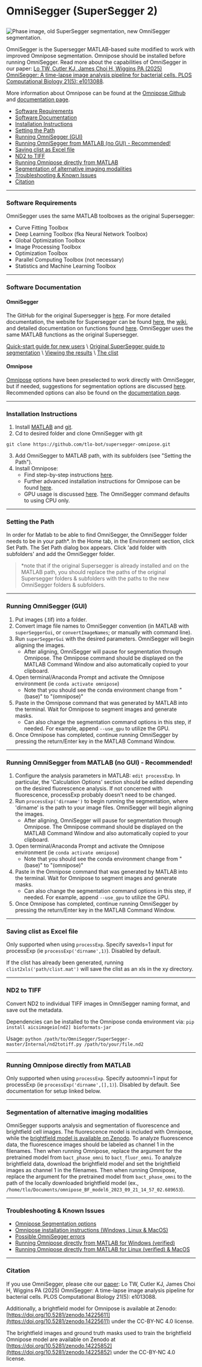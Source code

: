 
# <p> <b>OmniSegger (SuperSegger 2)</b> </p>

![Phase image, old SuperSegger segmentation, new OmniSegger segmentation.](/assets/githubfig2.png)


OmniSegger is the Supersegger MATLAB-based suite modified to work with improved Omnipose segmentation. Omnipose should be installed before running OmniSegger. Read more about the capabilities of OmniSegger in our paper: [Lo TW, Cutler KJ, James Choi H, Wiggins PA (2025) OmniSegger: A time-lapse image analysis pipeline for bacterial cells. PLOS Computational Biology 21(5): e1013088](https://journals.plos.org/ploscompbiol/article?id=10.1371/journal.pcbi.1013088).

More information about Omnipose can be found at the [Omnipose Github](https://github.com/kevinjohncutler/omnipose/) and [documentation page](https://omnipose.readthedocs.io/).


- [Software Requirements](#software-requirements)
- [Software Documentation](#software-documentation)
- [Installation Instructions](#installation-instructions)
- [Setting the Path](#setting-the-path)
- [Running OmniSegger (GUI)](#running-omnisegger-gui)
- [Running OmniSegger from MATLAB (no GUI) - Recommended!](#running-omnisegger-from-matlab-no-gui---recommended)
- [Saving clist as Excel file](#saving-clist-as-excel-file)
- [ND2 to TIFF](#nd2-to-tiff)
- [Running Omnipose directly from MATLAB](#running-omnipose-directly-from-matlab)
- [Segmentation of alternative imaging modalities](#segmentation-of-alternative-imaging-modalities)
- [Troubleshooting \& Known Issues](#troubleshooting--known-issues)
- [Citation](#citation)

---
### Software Requirements

OmniSegger uses the same MATLAB toolboxes as the original Supersegger:

- Curve Fitting Toolbox
- Deep Learning Toolbox (fka Neural Network Toolbox)
- Global Optimization Toolbox
- Image Processing Toolbox
- Optimization Toolbox
- Parallel Computing Toolbox (not necessary)
- Statistics and Machine Learning Toolbox


---
### Software Documentation

#### OmniSegger
The GitHub for the original Supersegger is [here](https://github.com/wiggins-lab/SuperSegger). For more detailed documentation, the website for Supersegger can be found [here](http://mtshasta.phys.washington.edu/website/tutorials.php), the [wiki](https://github.com/wiggins-lab/SuperSegger/wiki), and detailed documentation on functions found [here](http://mtshasta.phys.washington.edu/website/superSegger/). OmniSegger uses the same MATLAB functions as the original Supersegger.

[Quick-start guide for new users](../main/docs/quick_start_guide.md) \ [Original SuperSegger guide to segmentation](https://github.com/wiggins-lab/SuperSegger/wiki/Segmenting-with-SuperSegger) \ [Viewing the results](https://github.com/wiggins-lab/SuperSegger/wiki/Visualization-and-post-processing-tools) \ [The clist](https://github.com/wiggins-lab/SuperSegger/wiki/The-clist-data-file) 

#### Omnipose
[Omnipose](https://omnipose.readthedocs.io/) options have been preselected to work directly with OmniSegger, but if needed, suggestions for segmentation options are discussed [here](../main/docs/segmentation_options.md). Recommended options can also be found on the [documentation page](https://omnipose.readthedocs.io/command.html). 



---
### Installation Instructions

1. Install [MATLAB](https://www.mathworks.com/help/install/install-products.html) and [git](https://git-scm.com/book/en/v2/Getting-Started-Installing-Git).
2. Cd to desired folder and clone OmniSegger with git
```
git clone https://github.com/tlo-bot/supersegger-omnipose.git
```
3. Add OmniSegger to MATLAB path, with its subfolders (see "Setting the Path").
4. Install Omnipose:
   - Find step-by-step instructions [here](../main/docs/install_omnipose.md).
   - Further advanced installation instructions for Omnipose can be found [here](https://pypi.org/project/omnipose/).
   - GPU usage is discussed [here](https://omnipose.readthedocs.io/installation.html#gpu-support). The OmniSegger command defaults to using CPU only.


---
### Setting the Path

In order for Matlab to be able to find OmniSegger, the OmniSegger folder needs to be in your path*. In the Home tab, in the Environment section, click Set Path. The Set Path dialog box appears. Click 'add folder with subfolders' and add the OmniSegger folder. 

>*note that if the original Supersegger is already installed and on the MATLAB path, you should replace the paths of the original Supersegger folders & subfolders with the paths to the new OmniSegger folders & subfolders.


---
### Running OmniSegger (GUI)

1. Put images (.tif) into a folder.
2. Convert image file names to OmniSegger convention (in MATLAB with `superSeggerGui`, or `convertImageNames`; or manually with command line).
3. Run `superSeggerGui` with the desired parameters. OmniSegger will begin aligning the images.
   - After aligning, OmniSegger will pause for segmentation through Omnipose. The Omnipose command should be displayed on the MATLAB Command Window and also automatically copied to your clipboard.
4. Open terminal/Anaconda Prompt and activate the Omnipose environment (ie `conda activate omnipose`)
   - Note that you should see the conda environment change from "(base)" to "(omnipose)"
5. Paste in the Omnipose command that was generated by MATLAB into the terminal. Wait for Omnipose to segment images and generate masks.
   - Can also change the segmentation command options in this step, if needed. For example, append `--use_gpu` to utilize the GPU.
6. Once Omnipose has completed, continue running OmniSegger by pressing the return/Enter key in the MATLAB Command Window.


---
### Running OmniSegger from MATLAB (no GUI) - Recommended!

1. Configure the analysis parameters in MATLAB: `edit processExp`. In particular, the 'Calculation Options' section should be edited depending on the desired fluorescence analysis. If not concerned with fluorescence, processExp probably doesn't need to be changed.
2. Run `processExp('dirname')` to begin running the segmentation, where 'dirname' is the path to your image files. OmniSegger will begin aligning the images. 
   - After aligning, OmniSegger will pause for segmentation through Omnipose. The Omnipose command should be displayed on the MATLAB Command Window and also automatically copied to your clipboard.
3. Open terminal/Anaconda Prompt and activate the Omnipose environment (ie `conda activate omnipose`)
   - Note that you should see the conda environment change from "(base)" to "(omnipose)"
4. Paste in the Omnipose command that was generated by MATLAB into the terminal. Wait for Omnipose to segment images and generate masks.
   - Can also change the segmentation command options in this step, if needed. For example, append `--use_gpu` to utilize the GPU.
5. Once Omnipose has completed, continue running OmniSegger by pressing the return/Enter key in the MATLAB Command Window.


---
### Saving clist as Excel file

Only supported when using `processExp`. Specify savexls=1 input for processExp (ie `processExp('dirname',1)`). Disabled by default.

If the clist has already been generated, running `clist2xls('path/clist.mat')` will save the clist as an xls in the xy directory.

---
### ND2 to TIFF

Convert ND2 to individual TIFF images in OmniSegger naming format, and save out the metadata.

Dependencies can be installed to the Omnipose conda environment via: `pip install aicsimageio[nd2] bioformats-jar`

Usage: `python /path/to/OmniSegger/SuperSegger-master/Internal/nd2totiff.py /path/to/your/file.nd2`


---
### Running Omnipose directly from MATLAB 

Only supported when using `processExp`. Specify autoomni=1 input for processExp (ie `processExp('dirname',[],1)`). Disabled by default.
See documentation for setup linked below.

---
### Segmentation of alternative imaging modalities

OmniSegger supports analysis and segmentation of fluorescence and brightfield cell images. The fluorescence model is included with Omnipose, while the [brightfield model is available on Zenodo](https://zenodo.org/records/14225612).
To analyze fluorescence data, the fluorescence images should be labeled as channel 1 in the filenames. Then when running Omnipose, replace the argument for the pretrained model from ``bact_phase_omni`` to ``bact_fluor_omni``.
To analyze brightfield data, download the brightfield model and set the brightfield images as channel 1 in the filenames. Then when running Omnipose, replace the argument for the pretrained model from ``bact_phase_omni`` to the path of the locally downloaded brightfield model (ex., ``/home/tlo/Documents/omnipose_BF_model6_2023_09_21_14_57_02.689653``). 


---
### Troubleshooting & Known Issues

- [Omnipose Segmentation options](../main/docs/segmentation_options.md)
- [Omnipose installation instructions (Windows, Linux & MacOS)](../main/docs/install_omnipose.md)
- [Possible OmniSegger errors](../main/docs/so_errors.md)
- [Running Omnipose directly from MATLAB for Windows (verified)](../main/docs/omni_in_matlab_windows.md)
- [Running Omnipose directly from MATLAB for Linux (verified) & MacOS](../main/docs/omni_in_matlab_unix.md)


---
### Citation

If you use OmniSegger, please cite our [paper](https://doi.org/10.1371/journal.pcbi.1013088):
Lo TW, Cutler KJ, James Choi H, Wiggins PA (2025) OmniSegger: A time-lapse image analysis pipeline for bacterial cells. PLOS Computational Biology 21(5): e1013088.

Additionally, a brightfield model for Omnipose is available at Zenodo: [https://doi.org/10.5281/zenodo.14225611](https://doi.org/10.5281/zenodo.14225611) under the CC-BY-NC 4.0 license.

The brightfield images and ground truth masks used to train the brightfield Omnipose model are available on Zenodo at [https://doi.org/10.5281/zenodo.14225852](https://doi.org/10.5281/zenodo.14225852) under the CC-BY-NC 4.0 license. 









